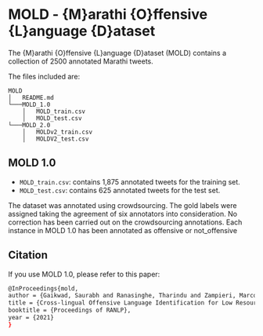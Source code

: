 # MOLD - {M}arathi {O}ffensive {L}anguage {D}ataset

The {M}arathi {O}ffensive {L}anguage {D}ataset (MOLD) contains a collection of 2500 annotated Marathi tweets.

The files included are: 
```
MOLD
│   README.md  
└───MOLD_1.0
    │   MOLD_train.csv
    │   MOLD_test.csv
└───MOLD_2.0
    │   MOLDv2_train.csv
    │   MOLDV2_test.csv
```

## MOLD 1.0
- `MOLD_train.csv`: contains 1,875 annotated tweets for the training set.  
- `MOLD_test.csv`: contains 625 annotated tweets for the test set. 

The dataset was annotated using crowdsourcing. The gold labels were assigned taking the agreement of six annotators into consideration. No correction has been carried out on the crowdsourcing annotations. 
Each instance in MOLD 1.0 has been annotated as offensive or not_offensive




## Citation
If you use MOLD 1.0, please refer to this paper:

```bash
@InProceedings{mold,
author = {Gaikwad, Saurabh and Ranasinghe, Tharindu and Zampieri, Marcos and Homan, Christopher M.},
title = {Cross-lingual Offensive Language Identification for Low Resource Languages: The Case of Marathi},
booktitle = {Proceedings of RANLP},
year = {2021}
}
```

